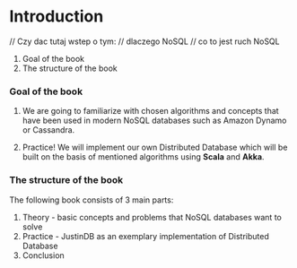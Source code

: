 # Introduction

// Czy dac tutaj wstep o tym:
// dlaczego NoSQL
// co to jest ruch NoSQL

1. Goal of the book
2. The structure of the book


### Goal of the book

1. We are going to familiarize with chosen algorithms and concepts that have been used in modern NoSQL databases such as Amazon Dynamo or Cassandra. 

2. Practice! We will implement our own Distributed Database which will be built on the basis of mentioned algorithms using **Scala** and **Akka**.

### The structure of the book

The following book consists of 3 main parts:

1. Theory - basic concepts and problems that NoSQL databases want to solve
2. Practice - JustinDB as an exemplary implementation of Distributed Database
4. Conclusion